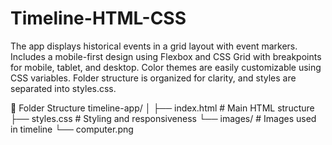# Timeline-HTML-CSS
The app displays historical events in a grid layout with event markers.
Includes a mobile-first design using Flexbox and CSS Grid with breakpoints for mobile, tablet, and desktop.
Color themes are easily customizable using CSS variables.
Folder structure is organized for clarity, and styles are separated into styles.css.

📂 Folder Structure
timeline-app/
│
├── index.html      # Main HTML structure
├── styles.css      # Styling and responsiveness
└── images/         # Images used in timeline
    └── computer.png
